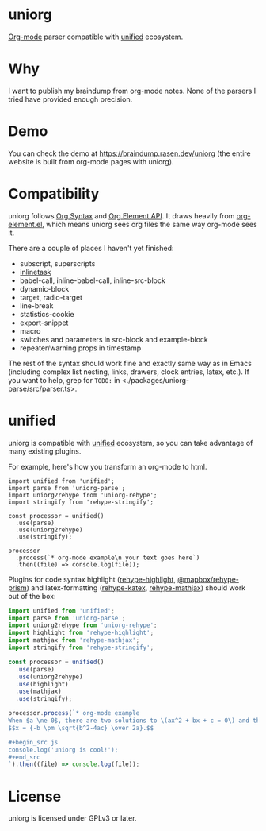 # uniorg

[Org-mode](https://orgmode.org/) parser compatible with [unified](https://github.com/unifiedjs/unified) ecosystem.

# Why

I want to publish my braindump from org-mode notes. None of the parsers I tried have provided enough precision.


# Demo

You can check the demo at https://braindump.rasen.dev/uniorg (the entire website is built from org-mode pages with uniorg).


# Compatibility

uniorg follows [Org Syntax](https://orgmode.org/worg/dev/org-syntax.html) and [Org Element API](https://orgmode.org/worg/dev/org-element-api.html). It draws heavily from [org-element.el](http://git.savannah.gnu.org/cgit/emacs.git/tree/lisp/org/org-element.el), which means uniorg sees org files the same way org-mode sees it.

There are a couple of places I haven't yet finished:

- subscript, superscripts
- [inlinetask](http://git.savannah.gnu.org/cgit/emacs.git/tree/lisp/org/org-inlinetask.el)
- babel-call, inline-babel-call, inline-src-block
- dynamic-block
- target, radio-target
- line-break
- statistics-cookie
- export-snippet
- macro
- switches and parameters in src-block and example-block
- repeater/warning props in timestamp

The rest of the syntax should work fine and exactly same way as in Emacs (including complex list nesting, links, drawers, clock entries, latex, etc.). If you want to help, grep for `TODO:` in <./packages/uniorg-parse/src/parser.ts>.

# unified

uniorg is compatible with [unified](https://github.com/unifiedjs/unified) ecosystem, so you can take advantage of many existing plugins.

For example, here's how you transform an org-mode to html.

    import unified from 'unified';
    import parse from 'uniorg-parse';
    import uniorg2rehype from 'uniorg-rehype';
    import stringify from 'rehype-stringify';

    const processor = unified()
      .use(parse)
      .use(uniorg2rehype)
      .use(stringify);

    processor
      .process(`* org-mode example\n your text goes here`)
      .then((file) => console.log(file));

Plugins for code syntax highlight ([rehype-highlight](https://github.com/rehypejs/rehype-highlight), [@mapbox/rehype-prism](https://github.com/mapbox/rehype-prism)) and latex-formatting ([rehype-katex](https://github.com/remarkjs/remark-math/tree/main/packages/rehype-katex), [rehype-mathjax](https://github.com/remarkjs/remark-math/tree/main/packages/rehype-mathjax)) should work out of the box:

```js
import unified from 'unified';
import parse from 'uniorg-parse';
import uniorg2rehype from 'uniorg-rehype';
import highlight from 'rehype-highlight';
import mathjax from 'rehype-mathjax';
import stringify from 'rehype-stringify';

const processor = unified()
  .use(parse)
  .use(uniorg2rehype)
  .use(highlight)
  .use(mathjax)
  .use(stringify);

processor.process(`* org-mode example
When $a \ne 0$, there are two solutions to \(ax^2 + bx + c = 0\) and they are
$$x = {-b \pm \sqrt{b^2-4ac} \over 2a}.$$

#+begin_src js
console.log('uniorg is cool!');
#+end_src
`).then((file) => console.log(file));
```


# License

uniorg is licensed under GPLv3 or later.
